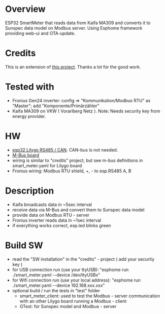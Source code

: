 # Overview

ESP32 SmartMeter that reads data from Kaifa MA309 and converts it to Sunspec data model on Modbus server.
Using Esphome framework providing web-ui and OTA-update. 

# Credits
This is an extension of [this project](https://github.com/DomiStyle/esphome-dlms-meter?tab=readme-ov-file).
Thanks a lot for the good work.

# Tested with
- Fronius Gen24 inverter: config => "Kommunikation/Modbus RTU" as "Master"; add "Komponente/Primärzähler"
- Kaifa MA309 on VKW ( Vorarlberg Netz ). Note: Needs security key from energy provider.

# HW
- [esp32 Lilygo RS485 / CAN](https://github.com/Xinyuan-LilyGO/T-CAN485/tree/main). CAN-bus is not needed.
- [M-Bus board](https://www.mikroe.com/m-bus-slave-click)
- wiring is similar to "credits" project, but see m-bus definitions in smart_meter.yaml for Lilygo board
- Fronius wiring: Modbus RTU shield, +, - to esp.RS485 A, B

# Description
- Kaifa broadcasts data in ~5sec interval
- receive data via M-Bus and convert them to Sunspec data model
- provide data on Modbus RTU - server
- Fronius inverter reads data in ~1sec interval
- if everything works correct, esp.led blinks green

# Build SW
- read the "SW installation" in the "credits" - project ( add your security key )
- for USB connection run (use your ttyUSB): "esphome run ./smart_meter.yaml --device /dev/ttyUSBx"
- for Wifi connection run (use your local address): "esphome run ./smart_meter.yaml --device 192.168.xxx.xxx"
- optional build / run the tests in "test" folder
  - smart_meter_client: used to test the Modbus - server communication with an other Lilygo board running a Modbus - client
  - GTest: for Sunspec model and Modbus - server
